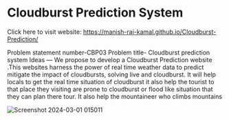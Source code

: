 # Cloudburst Prediction System
Click here to visit website:
https://manish-raj-kamal.github.io/Cloudburst-Prediction/

Problem statement number-CBP03
Problem title- Cloudburst prediction system
Ideas —
We propose to develop a Cloudburst Prediction website .This websites harness the power of real time weather data to predict mitigate the impact of cloudbursts, solving live and cloudburst.
It will help locals to get the real time situation of cloudburst it also help the tourist to that place they visiting are prone to cloudburst or flood like situation that they can plan there tour. It also help the mountaineer who climbs mountains


![Screenshot 2024-03-01 015011](https://github.com/manish-raj-kamal/Cloudburst-Prediction-System/assets/143520034/e9defee4-7fc5-43b8-8dae-3fe7082264fd)


